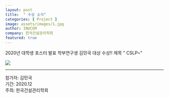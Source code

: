 ```yaml
---
layout: post
title:  " 수상 소식" 
categories: [ Project ] 
image: assets/images/1.jpg
author: INUCEM
company: 한국건설관리학회
featured: true
---
```

2020년 대학생 포스터 발표 학부연구생 김민국 대상 수상!!
제목 " CSLP~"

<img src="{{site.baseurl}}/assets/images/project/2018/chatbot/1.jpg">


<hr>
참가자: 김민국<br>
기간: 2020.12<br>
주최: 한국건설관리학회
